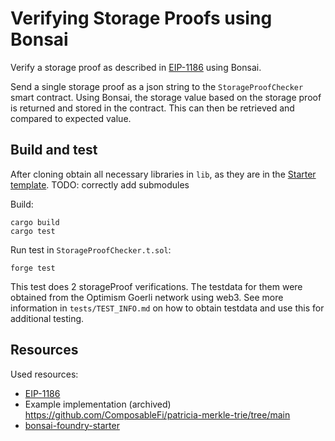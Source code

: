# Verifying Storage Proofs using Bonsai

Verify a storage proof as described in [EIP-1186](https://eips.ethereum.org/EIPS/eip-1186) using Bonsai. 

Send a single storage proof as a json string to the `StorageProofChecker` smart contract. Using Bonsai, the storage value based on the storage proof is returned and stored in the contract. 
This can then be retrieved and compared to expected value.

## Build and test

After cloning obtain all necessary libraries in `lib`, as they are in the [Starter template](https://github.com/risc0/bonsai-foundry-template/tree/main/lib). TODO: correctly add submodules

Build:
```
cargo build
cargo test
```

Run test in `StorageProofChecker.t.sol`:
```
forge test
```

This test does 2 storageProof verifications. The testdata for them were obtained from the Optimism Goerli network using web3. See more information in `tests/TEST_INFO.md` on how to obtain testdata and use this for additional testing.

## Resources

Used resources:
- [EIP-1186](https://eips.ethereum.org/EIPS/eip-1186)
- Example implementation (archived) https://github.com/ComposableFi/patricia-merkle-trie/tree/main
- [bonsai-foundry-starter](https://github.com/risc0/bonsai-foundry-template)